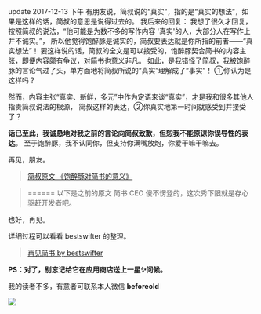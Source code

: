 update 2017-12-13 下午
有朋友说，简叔说的“真实”，指的是“真实的想法”，如果是这样的话，简叔的意思是说得过去的。
我后来的回复：
我想了很久才回复，按照简叔的说法，“他可能是为数不多的写作内容 '真实'的人，大部分人在写作上并不诚实。”，
所以他觉得饱醉豚是诚实的，简叔要表达就是你所指的前者——“真实想法”！
要这样说的话，简叔的全文是可以接受的，饱醉豚契合简书的内容主张，即便内容颇有争议，对简书也意义非凡。
如此，是我错怪了简叔，我被饱醉豚的言论气过了头，单方面地将简叔所说的“真实”理解成了“事实”！
①你认为是这样吗？

然而，内容主张“真实、新鲜，多元”中作为定语来谈“真实”，才是我和很多其他人指责简叔说法的根源，
简叔这样的表达，②你真实地第一时间就感受到并接受了？

**话已至此，我诚恳地对我之前的言论向简叔致歉，但恕我不能原谅你误导性的表达**。
至于饱醉豚，我不认同你，但支持你满嘴放炮，你爱干嘛干嘛去。

再见，朋友。

> [简叔原文 《饱醉豚对简书的意义》](http://www.jianshu.com/p/eba255074765)

>====== 以下是之前的原文
简书 CEO 傻不愣登的，这次秀下限就是存心驱赶开发者吧。

也好，再见。

详细过程可以看看 bestswifter 的整理。
> [再见简书 by bestswifter](http://www.jianshu.com/p/6a3eb82df888)

**PS：对了，别忘记给它在应用商店送上一星✨问候。**

我的读者不多，有意者可联系本人微信 **beforeold**

![](http://upload-images.jianshu.io/upload_images/73339-675d62e4b4829503.JPG?imageMogr2/auto-orient/strip%7CimageView2/2/w/1240)

